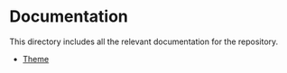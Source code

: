 # Documentation

This directory includes all the relevant documentation for the repository.

* [Theme](theme.md)
